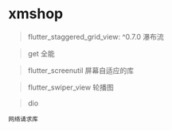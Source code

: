 # xmshop

> flutter_staggered_grid_view: ^0.7.0
 瀑布流

> get
    全能

> flutter_screenutil
    屏幕自适应的库

> flutter_swiper_view
    轮播图

> dio

    网络请求库